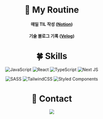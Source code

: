 <div align="center">
    
    
<h1 align="center">🌸 My Routine</h1>

<h4 align="center">매일 TIL 작성 (<a href='https://cheryl-yena-yun.notion.site/Cheryl-Yun-s-Notion-39cbdc64741545449c715ea6fc2a753a'>Notion</a>)</h4>

<h4 align="center">기술 블로그 기록 (<a href='https://velog.io/@yena1025'>Velog</a>)</h4>

<h1 align="center"> 🍀 Skills</h1>
    
  ![JavaScript](https://img.shields.io/badge/javascript-%23323330.svg?style=for-the-badge&logo=javascript&logoColor=%23F7DF1E)
![React](https://img.shields.io/badge/react-%2320232a.svg?style=for-the-badge&logo=react&logoColor=%2361DAFB)
![TypeScript](https://img.shields.io/badge/typescript-%23007ACC.svg?style=for-the-badge&logo=typescript&logoColor=white)
     ![Next JS](https://img.shields.io/badge/Next-black?style=for-the-badge&logo=next.js&logoColor=white)
    
    
  ![SASS](https://img.shields.io/badge/SASS-hotpink.svg?style=for-the-badge&logo=SASS&logoColor=white)
    ![TailwindCSS](https://img.shields.io/badge/tailwindcss-%2338B2AC.svg?style=for-the-badge&logo=tailwind-css&logoColor=white)
    ![Styled Components](https://img.shields.io/badge/styled--components-DB7093?style=for-the-badge&logo=styled-components&logoColor=white)


<h1 align="center"> 💌 Contact</h1>
<p align="center>
    <a href="mailto:cheryleduart@gmail.com">
        <img 
            src="https://img.shields.io/badge/-cheryleduart@gmail.com-c14438?style=flat&logo=Gmail&logoColor=white"
            style="height : auto; margin-left : 10px; margin-right : 10px;"
        />
    </a>                                                                                                                                                    
</p>

    
